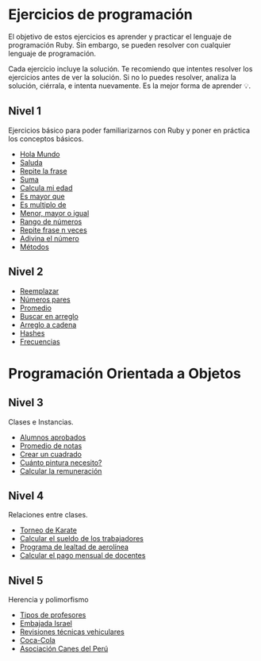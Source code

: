 # Ejercicios de programación

El objetivo de estos ejercicios es aprender y practicar el lenguaje de programación Ruby. Sin embargo, se pueden resolver con cualquier lenguaje de programación.

Cada ejercicio incluye la solución. Te recomiendo que intentes resolver los ejercicios antes de ver la solución. Si no lo puedes resolver, analiza la solución, ciérrala, e intenta nuevamente. Es la mejor forma de aprender 💡.

## Nivel 1

Ejercicios básico para poder familiarizarnos con Ruby y poner en práctica los conceptos básicos.

* [Hola Mundo](nivel-1/hola-mundo.md)
* [Saluda](nivel-1/saluda.md)
* [Repite la frase](nivel-1/repite-frase.md)
* [Suma](nivel-1/suma.md)
* [Calcula mi edad](nivel-1/mi-edad.md)
* [Es mayor que](nivel-1/es-mayor-que.md)
* [Es multiplo de](nivel-1/es-multiplo-de.md)
* [Menor, mayor o igual](nivel-1/menor-mayor-igual.md)
* [Rango de números](nivel-1/rango-numeros.md)
* [Repite frase n veces](nivel-1/repite-frase-n-veces.md)
* [Adivina el número](nivel-1/edivina-numero.md)
* [Métodos](nivel-1/metodos.md)

## Nivel 2

* [Reemplazar](nivel-2/reemplazar.md)
* [Números pares](nivel-2/numeros-pares.md)
* [Promedio](nivel-2/promedio.md)
* [Buscar en arreglo](nivel-2/buscar-en-arreglo.md)
* [Arreglo a cadena](nivel-2/arreglo-a-cadena.md)
* [Hashes](nivel-2/hashes.md)
* [Frecuencias](nivel-2/frecuencias.md)

# Programación Orientada a Objetos

## Nivel 3

Clases e Instancias.

* [Alumnos aprobados](nivel-3/alumnos-aprobados.md)
* [Promedio de notas](nivel-3/promedio-notas.md)
* [Crear un cuadrado](nivel-3/cuadrado.md)
* [Cuánto pintura necesito? ](nivel-3/pintura.md)
* [Calcular la remuneración ](nivel-3/remuneracion.md)

## Nivel 4

Relaciones entre clases.

* [Torneo de Karate](nivel-4/torneo-karate.md)
* [Calcular el sueldo de los trabajadores](nivel-4/sueldo-trabajadores.md)
* [Programa de lealtad de aerolínea](nivel-4/aerolinea.md)
* [Calcular el pago mensual de docentes](nivel-4/pago-docentes.md)


## Nivel 5

Herencia y polimorfismo

* [Tipos de profesores](nivel-5/tipos-profesores.md)
* [Embajada Israel](nivel-5/embajada-israel.md)
* [Revisiones técnicas vehiculares](nivel-5/revisiones-tecnicas.md)
* [Coca-Cola](nivel-5/coca-cola.md)
* [Asociación Canes del Perú](nivel-5/asociacion-canes.md)
